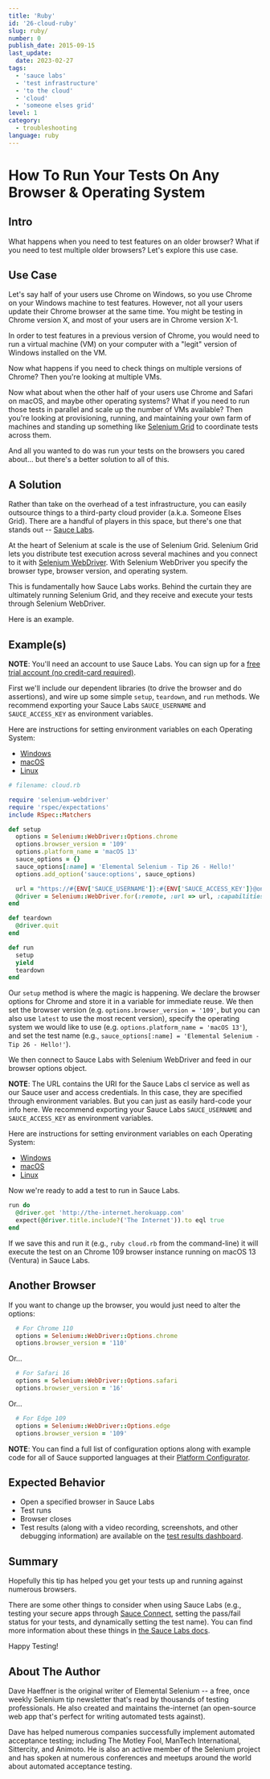 ```yaml
---
title: 'Ruby'
id: '26-cloud-ruby'
slug: ruby/
number: 0
publish_date: 2015-09-15
last_update: 
  date: 2023-02-27
tags:
  - 'sauce labs'
  - 'test infrastructure'
  - 'to the cloud'
  - 'cloud'
  - 'someone elses grid'
level: 1
category: 
  - troubleshooting
language: ruby
---
```


# How To Run Your Tests On Any Browser & Operating System

## Intro

What happens when you need to test features on an older browser? What if you need to test multiple older browsers? Let's explore this use case.

## Use Case

Let's say half of your users use Chrome on Windows, so you use Chrome on your Windows machine to test features. However, not all 
your users update their Chrome browser at the same time. You might be testing in Chrome version X, and most of your users are in 
Chrome version X-1.

In order to test features in a previous version of Chrome, you would need to run a virtual machine (VM) on your computer with a 
"legit" version of Windows installed on the VM.

Now what happens if you need to check things on multiple versions of Chrome? Then you're looking at multiple VMs.

Now what about when the other half of your users use Chrome and Safari on macOS, and maybe other operating systems? What if you need
to run those tests in parallel and scale up the number of VMs available? Then you're looking at provisioning, running, and 
maintaining your own farm of machines and standing up something like [Selenium Grid](https://www.selenium.dev/documentation/grid/) 
to coordinate tests across them.

And all you wanted to do was run your tests on the browsers you cared about... but there's a better solution to all of this.

## A Solution

Rather than take on the overhead of a test infrastructure, you can easily outsource things to a third-party cloud provider 
(a.k.a. Someone Elses Grid). There are a handful of players in this space, but there's one that stands out -- 
[Sauce Labs](https://saucelabs.com/).

At the heart of Selenium at scale is the use of Selenium Grid. Selenium Grid lets you distribute test execution across 
several machines and you connect to it with [Selenium WebDriver](https://www.selenium.dev/documentation/webdriver/). 
With Selenium WebDriver you specify the browser type, browser version, and operating system.

This is fundamentally how Sauce Labs works. Behind the curtain they are ultimately running Selenium Grid, and they 
receive and execute your tests through Selenium WebDriver.

Here is an example.

## Example(s)


**NOTE**: You'll need an account to use Sauce Labs. You can sign up for a 
[free trial account (no credit-card required)](https://saucelabs.com/sign-up).

First we'll include our dependent libraries (to drive the browser and do assertions), and wire up some simple 
`setup`, `teardown`, and `run` methods. We recommend exporting your Sauce Labs `SAUCE_USERNAME` and 
`SAUCE_ACCESS_KEY` as environment variables.

Here are instructions for setting environment variables on each Operating System:

* [Windows](https://www.architectryan.com/2018/08/31/how-to-change-environment-variables-on-windows-10/)
* [macOS](https://apple.stackexchange.com/questions/106778/how-do-i-set-environment-variables-on-os-x)
* [Linux](https://askubuntu.com/questions/58814/how-do-i-add-environment-variables)

```ruby
# filename: cloud.rb

require 'selenium-webdriver'
require 'rspec/expectations'
include RSpec::Matchers

def setup
  options = Selenium::WebDriver::Options.chrome
  options.browser_version = '109'
  options.platform_name = 'macOS 13'
  sauce_options = {}
  sauce_options[:name] = 'Elemental Selenium - Tip 26 - Hello!'
  options.add_option('sauce:options', sauce_options)

  url = "https://#{ENV['SAUCE_USERNAME']}:#{ENV['SAUCE_ACCESS_KEY']}@ondemand.us-west-1.saucelabs.com:443/wd/hub"
  @driver = Selenium::WebDriver.for(:remote, :url => url, :capabilities => options)
end

def teardown
  @driver.quit
end

def run
  setup
  yield
  teardown
end
```

Our `setup` method is where the magic is happening. We declare the browser options 
for Chrome and store it in a variable for immediate reuse. We then set the browser version 
(e.g. `options.browser_version = '109'`, but you can also use `latest` to use the most recent 
version), specify the operating system we would like to use (e.g. `options.platform_name = 'macOS 13'`), 
and set the test name (e.g., `sauce_options[:name] = 'Elemental Selenium - Tip 26 - Hello!'`).

We then connect to Sauce Labs with Selenium WebDriver and feed in our browser options object.

**NOTE**: The URL contains the URI for the Sauce Labs cl service as well as our Sauce user and 
access credentials. In this case, they are specified through environment variables. But you can 
just as easily hard-code your info here. We recommend exporting your Sauce Labs `SAUCE_USERNAME` and 
`SAUCE_ACCESS_KEY` as environment variables.

Here are instructions for setting environment variables on each Operating System:

* [Windows](https://www.architectryan.com/2018/08/31/how-to-change-environment-variables-on-windows-10/)
* [macOS](https://apple.stackexchange.com/questions/106778/how-do-i-set-environment-variables-on-os-x)
* [Linux](https://askubuntu.com/questions/58814/how-do-i-add-environment-variables)

Now we're ready to add a test to run in Sauce Labs.

```ruby
run do
  @driver.get 'http://the-internet.herokuapp.com'
  expect(@driver.title.include?('The Internet')).to eql true
end
```

If we save this and run it (e.g., `ruby cloud.rb` from the command-line) it will execute the test on 
an Chrome 109 browser instance running on macOS 13 (Ventura) in Sauce Labs.

## Another Browser

If you want to change up the browser, you would just need to alter the options:

```ruby
  # For Chrome 110
  options = Selenium::WebDriver::Options.chrome
  options.browser_version = '110'
```

Or...

```ruby
  # For Safari 16
  options = Selenium::WebDriver::Options.safari
  options.browser_version = '16'
```

Or...

```ruby
  # For Edge 109
  options = Selenium::WebDriver::Options.edge
  options.browser_version = '109'
```

**NOTE**: You can find a full list of configuration options along with example code for all of Sauce supported 
languages at their [Platform Configurator](https://saucelabs.com/products/platform-configurator#/).

## Expected Behavior

- Open a specified browser in Sauce Labs
- Test runs
- Browser closes
- Test results (along with a video recording, screenshots, and other debugging information) are available on the 
[test results dashboard](https://docs.saucelabs.com/test-results/viewing-test-results/).

## Summary

Hopefully this tip has helped you get your tests up and running against numerous browsers.

There are some other things to consider when using Sauce Labs (e.g., testing your secure apps through 
[Sauce Connect](https://docs.saucelabs.com/secure-connections/sauce-connect/), setting the pass/fail status 
for your tests, and dynamically setting the test name). You can find more information about these things 
in [the Sauce Labs docs](https://docs.saucelabs.com/).

Happy Testing!

## About The Author

Dave Haeffner is the original writer of Elemental Selenium -- a free, once weekly Selenium tip newsletter that's read by 
thousands of testing professionals. He also created and maintains the-internet (an open-source web app that's perfect 
for writing automated tests against).

Dave has helped numerous companies successfully implement automated acceptance testing; including The Motley Fool, 
ManTech International, Sittercity, and Animoto. He is also an active member of the Selenium project and has spoken at 
numerous conferences and meetups around the world about automated acceptance testing.
